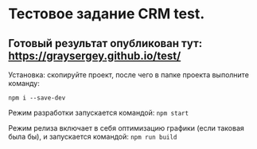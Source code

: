 # Тестовое задание CRM test.
## Готовый результат опубликован тут: https://graysergey.github.io/test/

Установка: скопируйте проект, после чего в папке проекта выполните команду:

`npm i --save-dev`

Режим разработки запускается командой:
`npm start`

Режим релиза включает в себя оптимизацию графики (если таковая была бы), и запускается командой:
`npm run build`
